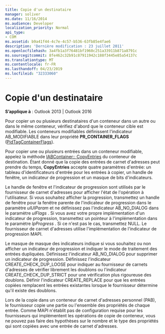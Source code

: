 ```yaml
---
title: Copie d'un destinataire
manager: soliver
ms.date: 11/16/2014
ms.audience: Developer
localization_priority: Normal
api_type:
- COM
ms.assetid: b9a41f44-4c7e-4c57-b536-63fb85e4fae6
description: 'Dernière modification : 23 juillet 2011'
ms.openlocfilehash: 3a4fb1a3f76481bf1960c251a33911b871a8791c
ms.sourcegitcommit: 8fe462c32b91c87911942c188f3445e85a54137c
ms.translationtype: MT
ms.contentlocale: fr-FR
ms.lasthandoff: 04/23/2019
ms.locfileid: "32333060"
---
```

# <a name="copying-a-recipient"></a>Copie d'un destinataire

  
  
**S’applique à** : Outlook 2013 | Outlook 2016 
  
Pour copier un ou plusieurs destinataires d'un conteneur dans un autre ou dans le même conteneur, vérifiez d'abord que le conteneur cible est modifiable. Les conteneurs modifiables définissent l'indicateur AB_MODIFIABLE dans leur propriété **PR_CONTAINER_FLAGS** ([PidTagContainerFlags](pidtagcontainerflags-canonical-property.md)).
  
Pour copier une ou plusieurs entrées dans un conteneur modifiable, appelez la méthode [IABContainer:: CopyEntries](iabcontainer-copyentries.md) du conteneur de destination. Étant donné que la copie des entrées de carnet d'adresses peut prendre du temps, **CopyEntries** accepte quatre paramètres d'entrée: un tableau d'identificateurs d'entrée pour les entrées à copier, un handle de fenêtre, un indicateur de progression et un masque de bits d'indicateurs. 
  
Le handle de fenêtre et l'indicateur de progression sont utilisés par le fournisseur de carnet d'adresses pour afficher l'état de l'opération à l'utilisateur. Si vous souhaitez afficher la progression, transmettez un handle de fenêtre pour la fenêtre parente de l'indicateur de progression dans le paramètre _ulUIParam_ et ne définissez pas l'indicateur AB_NO_DIALOG dans le paramètre _ulFlags_ . Si vous avez votre propre implémentation d'un indicateur de progression, transmettez un pointeur à l'implémentation dans le paramètre _lpProgress_ . Si ce n'est pas le cas, transmettez NULL. Le fournisseur de carnet d'adresses utilise l'implémentation de l'indicateur de progression MAPI. 
  
Le masque de masque des indicateurs indique si vous souhaitez ou non afficher un indicateur de progression et indiquer le mode de traitement des entrées dupliquées. Définissez l'indicateur AB_NO_DIALOG pour supprimer un indicateur de progression. Définissez l'indicateur CREATE_CHECK_DUP_LOOSE pour indiquer au fournisseur de carnets d'adresses de vérifier librement les doublons ou l'indicateur CREATE_CHECK_DUP_STRICT pour une vérification plus rigoureuse des doublons. Définir l'indicateur CREATE_REPLACE pour que les entrées copiées remplacent les entrées existantes lorsque le fournisseur détermine qu'il existe des doublons. 
  
Lors de la copie dans un conteneur de carnet d'adresses personnel (PAB), le fournisseur copie une partie ou l'ensemble des propriétés de chaque entrée. Comme MAPI n'établit pas de configuration requise pour les fournisseurs qui implémentent les opérations de copie de conteneur, vous ne pouvez pas faire des hypothèses sur le nombre et le type des propriétés qui sont copiées avec une entrée de carnet d'adresses.
  

